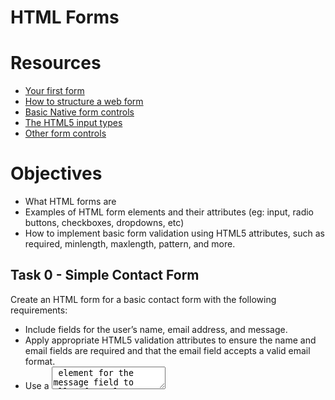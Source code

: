 # HTML Forms

# Resources

* [Your first form](https://intranet.alxswe.com/rltoken/-bidcwbmmZu-roNZVYkEYQ)
* [How to structure a web form](https://intranet.alxswe.com/rltoken/I1Geay6u1MGXCzJOjer3yw)
* [Basic Native form controls](https://intranet.alxswe.com/rltoken/VFoIyOpHNZcyC81HkaCwGA)
* [The HTML5 input types](https://intranet.alxswe.com/rltoken/MPFwkQQ0dpW-Kb824b87GQ)
* [Other form controls](https://intranet.alxswe.com/rltoken/eAfjOumjU3fpib8sOBpCIg)

# Objectives

* What HTML forms are
* Examples of HTML form elements and their attributes (eg: input, radio buttons, checkboxes, dropdowns, etc)
* How to implement basic form validation using HTML5 attributes, such as required, minlength, maxlength, pattern, and more.

## Task 0 - Simple Contact Form

Create an HTML form for a basic contact form with the following requirements:

* Include fields for the user’s name, email address, and message.
* Apply appropriate HTML5 validation attributes to ensure the name and email fields are required and that the email field accepts a valid email format.
* Use a <textarea> element for the message field to allow for a long description and not limit it to just one line.
* Add a submit button to submit the form.


## Task 1 - Registration Form

Design an HTML registration form with the following specifications:

* Include fields for the user’s name, email, password, and confirm password.
* Implement HTML5 validation attributes to ensure all fields are required,
* And the email field accepts a valid email format, and the password fields match.
* Use appropriate input types (e.g., email, password) and labels for each field.

## Task 2 - Subscription Form with Radio Buttons

Build an HTML form for a subscription with the following criteria:

* Include fields for the user’s name, email, and subscription preference (monthly, yearly).
* Utilize radio buttons for the subscription preference and ensure that the user can only select one option.
* Apply HTML5 validation to ensure all fields are required and the email field accepts a valid email format.

## Task 3 - Feedback Form with Checkboxes and File Upload

Develop an HTML feedback form with checkboxes to capture user opinions and the ability to upload a file:
* Include fields for the user’s name, email, checkboxes for various feedback options (e.g., excellent, good, average, poor), and a file upload field.* Ensure that the user can select multiple checkboxes.* Specify the file upload field using the <input type="file"> element.* Implement HTML5 validation to ensure the name, email, at least one checkbox, and a file are filled out.

## Task 4 - Survey Form with Select Dropdown, Time, and Date Selection

* Design an HTML survey form with a select dropdown to collect user preferences, along with time and date selection:
* Include fields for the user’s name, email, a select dropdown for their favorite color (options: red, blue, green), and separate fields for time and date selection.
* Apply HTML5 validation to ensure all fields are required, including the select dropdown, time, and date fields.
* To implement the time and date selection, use the following input types:
* For time: <input type="time">
* For date: <input type="date">